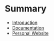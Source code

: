 # Summary

* [Introduction](README.md)
* [Documentation](guides/DOCUMENTATION.md)
* [Personal Website](guides/personal_website/README.md)

